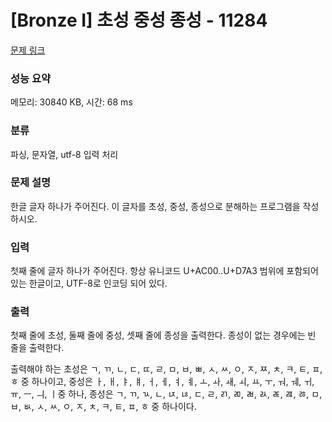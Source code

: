 # [Bronze I] 초성 중성 종성 - 11284 

[문제 링크](https://www.acmicpc.net/problem/11284) 

### 성능 요약

메모리: 30840 KB, 시간: 68 ms

### 분류

파싱, 문자열, utf-8 입력 처리

### 문제 설명

<p>한글 글자 하나가 주어진다. 이 글자를 초성, 중성, 종성으로 분해하는 프로그램을 작성하시오.</p>

### 입력 

 <p>첫째 줄에 글자 하나가 주어진다. 항상 유니코드 U+AC00..U+D7A3 범위에 포함되어있는 한글이고, UTF-8로 인코딩 되어 있다.</p>

### 출력 

 <p>첫째 줄에 초성, 둘째 줄에 중성, 셋째 줄에 종성을 출력한다. 종성이 없는 경우에는 빈 줄을 출력한다.</p>

<p>출력해야 하는 초성은 ㄱ, ㄲ, ㄴ, ㄷ, ㄸ, ㄹ, ㅁ, ㅂ, ㅃ, ㅅ, ㅆ, ㅇ, ㅈ, ㅉ, ㅊ, ㅋ, ㅌ, ㅍ, ㅎ 중 하나이고, 중성은 ㅏ, ㅐ, ㅑ, ㅒ, ㅓ, ㅔ, ㅕ, ㅖ, ㅗ, ㅘ, ㅙ, ㅚ, ㅛ, ㅜ, ㅝ, ㅞ, ㅟ, ㅠ, ㅡ, ㅢ, ㅣ중 하나, 종성은 ㄱ, ㄲ, ㄳ, ㄴ, ㄵ, ㄶ, ㄷ, ㄹ, ㄺ, ㄻ, ㄼ, ㄽ, ㄾ, ㄿ, ㅀ, ㅁ, ㅂ, ㅄ, ㅅ, ㅆ, ㅇ, ㅈ, ㅊ, ㅋ, ㅌ, ㅍ, ㅎ 중 하나이다.</p>

